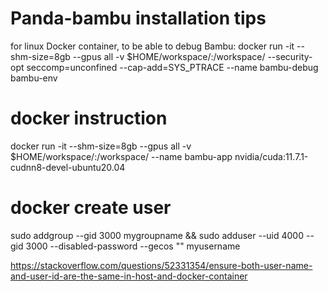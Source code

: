 # Panda-bambu installation tips
for linux Docker container, to be able to debug Bambu:
docker run -it --shm-size=8gb --gpus all -v $HOME/workspace/:/workspace/ --security-opt seccomp=unconfined --cap-add=SYS_PTRACE --name bambu-debug bambu-env


# docker instruction
docker run -it --shm-size=8gb --gpus all -v $HOME/workspace/:/workspace/ --name bambu-app nvidia/cuda:11.7.1-cudnn8-devel-ubuntu20.04


# docker create user
sudo addgroup --gid 3000 mygroupname && 
sudo adduser --uid 4000 --gid 3000 --disabled-password --gecos "" myusername

https://stackoverflow.com/questions/52331354/ensure-both-user-name-and-user-id-are-the-same-in-host-and-docker-container